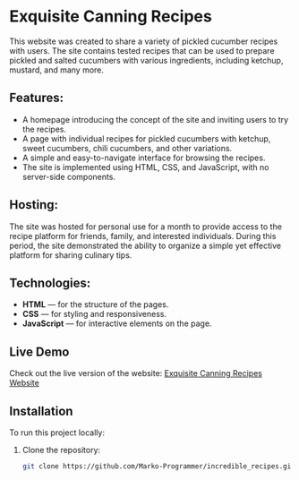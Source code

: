# Exquisite Canning Recipes

This website was created to share a variety of pickled cucumber recipes with users. The site contains tested recipes that can be used to prepare pickled and salted cucumbers with various ingredients, including ketchup, mustard, and many more.

## Features:

- A homepage introducing the concept of the site and inviting users to try the recipes.
- A page with individual recipes for pickled cucumbers with ketchup, sweet cucumbers, chili cucumbers, and other variations.
- A simple and easy-to-navigate interface for browsing the recipes.
- The site is implemented using HTML, CSS, and JavaScript, with no server-side components.

## Hosting:

The site was hosted for personal use for a month to provide access to the recipe platform for friends, family, and interested individuals. During this period, the site demonstrated the ability to organize a simple yet effective platform for sharing culinary tips.

## Technologies:

- **HTML** — for the structure of the pages.
- **CSS** — for styling and responsiveness.
- **JavaScript** — for interactive elements on the page.

## Live Demo

Check out the live version of the website: [Exquisite Canning Recipes Website](https://marko-programmer.github.io/incredible-recipes/)

## Installation

To run this project locally:

1. Clone the repository:
   ```bash
   git clone https://github.com/Marko-Programmer/incredible_recipes.git
